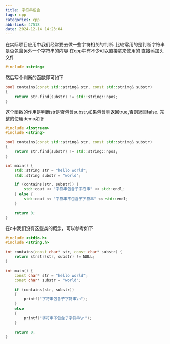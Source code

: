 ```yaml
---
title: 字符串包含
tags: cpp
categories: cpp
abbrlink: 47518
date: 2024-12-14 14:23:04
---
```

在实际项目应用中我们经常要去做一些字符相关的判断.
比较常用的是判断字符串是否包含另外一个字符串的内容
在cpp中有不少可以直接拿来使用的
直接添加头文件
```cpp
#include <string>
```
然后写个判断的函数即可如下
```cpp
bool contains(const std::string& str, const std::string& substr) 
{
    return str.find(substr) != std::string::npos;
}
```
这个函数的作用是判断str是否包含substr,如果包含则返回true,否则返回false.
完整的使用demo如下
```cpp
#include <iostream>
#include <string>

bool contains(const std::string& str, const std::string& substr) 
{
    return str.find(substr) != std::string::npos;
}

int main() {
    std::string str = "hello world";
    std::string substr = "world";

    if (contains(str, substr)) {
        std::cout << "字符串包含子字符串" << std::endl;
    } else {
        std::cout << "字符串不包含子字符串" << std::endl;
    }

    return 0;
}
```
在c中我们没有这些类的概念，可以参考如下
```cpp
#include <stdio.h>
#include <string.h>

int contains(const char* str, const char* substr) {
    return strstr(str, substr) != NULL;
}

int main() {
    const char* str = "hello world";
    const char* substr = "world";

    if (contains(str, substr)) 
    {
        printf("字符串包含子字符串\n");
    } 
    else 
    {
        printf("字符串不包含子字符串\n");
    }

    return 0;
}
```
